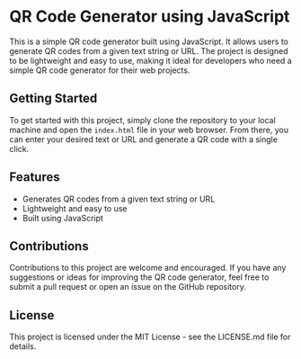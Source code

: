# QR Code Generator using JavaScript

This is a simple QR code generator built using JavaScript. It allows users to generate QR codes from a given text string or URL. The project is designed to be lightweight and easy to use, making it ideal for developers who need a simple QR code generator for their web projects.

## Getting Started

To get started with this project, simply clone the repository to your local machine and open the `index.html` file in your web browser. From there, you can enter your desired text or URL and generate a QR code with a single click.

## Features

- Generates QR codes from a given text string or URL
- Lightweight and easy to use
- Built using JavaScript

## Contributions

Contributions to this project are welcome and encouraged. If you have any suggestions or ideas for improving the QR code generator, feel free to submit a pull request or open an issue on the GitHub repository.

## License

This project is licensed under the MIT License - see the LICENSE.md file for details.
